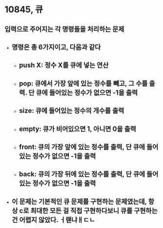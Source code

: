 # 10845, 큐
## 입력으로 주어지는 각 명령들을 처리하는 문제
* ## 명령은 총 6가지이고, 다음과 같다
    * ## push X: 정수 X를 큐에 넣는 연산
    * ## pop: 큐에서 가장 앞에 있는 정수를 빼고, 그 수를 출력. 단 큐에 들어있는 정수가 없으면 -1을 출력
    * ## size: 큐에 들어있는 정수의 개수를 출력
    * ## empty: 큐가 비어있으면 1, 아니면 0을 출력
    * ## front: 큐의 가장 앞에 있는 정수를 출력, 단 큐에 들어있는 정수가 없으면 -1을 출력
    * ## back: 큐의 가장 뒤에 있는 정수를 출력, 단 큐에 들어있는 정수가 없으면 -1을 출력
* ## 이 문제는 기본적인 큐 문제를 구현하는 문제였는데, 항상 c로 최대한 모든 걸 직접 구현하다보니 큐를 구현하는건 어렵지 않았다.   ㅓ랟냐ㅐㄷㄴ
